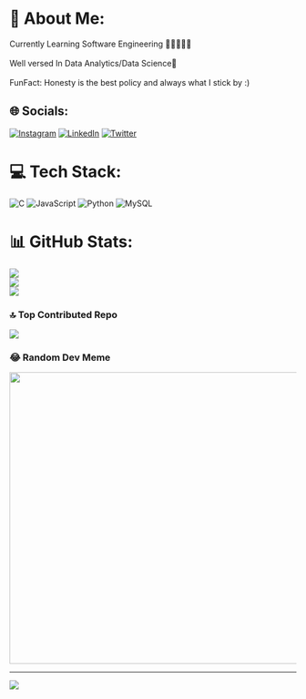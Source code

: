 # 💫 About Me:
Currently Learning Software Engineering ✍🏽👩🏽‍💻<br><br>Well versed In Data Analytics/Data Science🖤<br><br>FunFact: Honesty is the best policy and always what I stick by :)


## 🌐 Socials:
[![Instagram](https://img.shields.io/badge/Instagram-%23E4405F.svg?logo=Instagram&logoColor=white)](https://instagram.com/habibiadam34) [![LinkedIn](https://img.shields.io/badge/LinkedIn-%230077B5.svg?logo=linkedin&logoColor=white)](https://linkedin.com/in/habibaadamsalisu) [![Twitter](https://img.shields.io/badge/Twitter-%231DA1F2.svg?logo=Twitter&logoColor=white)](https://twitter.com/habibi_jk) 

# 💻 Tech Stack:
![C](https://img.shields.io/badge/c-%2300599C.svg?style=flat&logo=c&logoColor=white) ![JavaScript](https://img.shields.io/badge/javascript-%23323330.svg?style=flat&logo=javascript&logoColor=%23F7DF1E) ![Python](https://img.shields.io/badge/python-3670A0?style=flat&logo=python&logoColor=ffdd54) ![MySQL](https://img.shields.io/badge/mysql-%2300f.svg?style=flat&logo=mysql&logoColor=white)
# 📊 GitHub Stats:
![](https://github-readme-stats.vercel.app/api?username=habibaadam&theme=midnight-purple&hide_border=false&include_all_commits=true&count_private=true)<br/>
![](https://github-readme-streak-stats.herokuapp.com/?user=habibaadam&theme=midnight-purple&hide_border=false)<br/>
![](https://github-readme-stats.vercel.app/api/top-langs/?username=habibaadam&theme=midnight-purple&hide_border=false&include_all_commits=true&count_private=true&layout=compact)

### 🔝 Top Contributed Repo
![](https://github-contributor-stats.vercel.app/api?username=habibaadam&limit=5&theme=tokyonight&combine_all_yearly_contributions=true)

### 😂 Random Dev Meme
<img src="https://rm.up.railway.app/" width="512px"/>

---
[![](https://visitcount.itsvg.in/api?id=habibaadam&icon=7&color=3)](https://visitcount.itsvg.in)

<!-- Proudly created with GPRM ( https://gprm.itsvg.in ) -->
